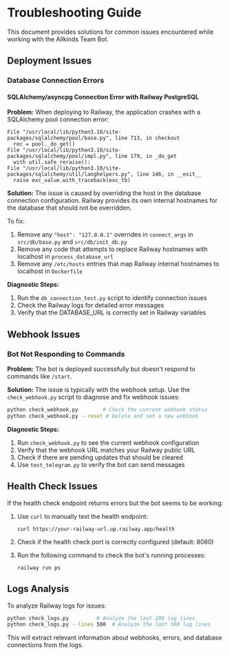 # Troubleshooting Guide

This document provides solutions for common issues encountered while working with the Allkinds Team Bot.

## Deployment Issues

### Database Connection Errors

#### SQLAlchemy/asyncpg Connection Error with Railway PostgreSQL

**Problem:**
When deploying to Railway, the application crashes with a SQLAlchemy pool connection error:

```
File "/usr/local/lib/python3.10/site-packages/sqlalchemy/pool/base.py", line 713, in checkout
  rec = pool._do_get()
File "/usr/local/lib/python3.10/site-packages/sqlalchemy/pool/impl.py", line 179, in _do_get
  with util.safe_reraise():
File "/usr/local/lib/python3.10/site-packages/sqlalchemy/util/langhelpers.py", line 146, in __exit__
  raise exc_value.with_traceback(exc_tb)
```

**Solution:**
The issue is caused by overriding the host in the database connection configuration. Railway provides its own internal hostnames for the database that should not be overridden.

To fix:
1. Remove any `"host": "127.0.0.1"` overrides in `connect_args` in `src/db/base.py` and `src/db/init_db.py`
2. Remove any code that attempts to replace Railway hostnames with localhost in `process_database_url`
3. Remove any `/etc/hosts` entries that map Railway internal hostnames to localhost in `Dockerfile`

**Diagnostic Steps:**
1. Run the `db_connection_test.py` script to identify connection issues
2. Check the Railway logs for detailed error messages
3. Verify that the DATABASE_URL is correctly set in Railway variables

## Webhook Issues

### Bot Not Responding to Commands

**Problem:**
The bot is deployed successfully but doesn't respond to commands like `/start`.

**Solution:**
The issue is typically with the webhook setup. Use the `check_webhook.py` script to diagnose and fix webhook issues:

```bash
python check_webhook.py        # Check the current webhook status
python check_webhook.py --reset # Delete and set a new webhook
```

**Diagnostic Steps:**
1. Run `check_webhook.py` to see the current webhook configuration
2. Verify that the webhook URL matches your Railway public URL
3. Check if there are pending updates that should be cleared
4. Use `test_telegram.py` to verify the bot can send messages

## Health Check Issues

If the health check endpoint returns errors but the bot seems to be working:

1. Use `curl` to manually test the health endpoint:
   ```
   curl https://your-railway-url.up.railway.app/health
   ```

2. Check if the health check port is correctly configured (default: 8080)

3. Run the following command to check the bot's running processes:
   ```
   railway run ps
   ```

## Logs Analysis

To analyze Railway logs for issues:

```bash
python check_logs.py         # Analyze the last 200 log lines
python check_logs.py --lines 500  # Analyze the last 500 log lines
```

This will extract relevant information about webhooks, errors, and database connections from the logs. 